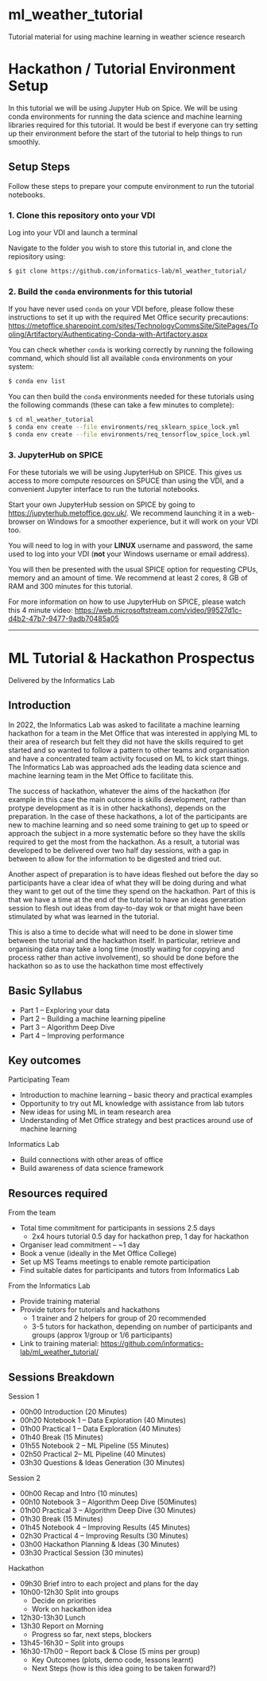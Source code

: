 # ml_weather_tutorial
Tutorial material for using machine learning in weather science research


# Hackathon / Tutorial Environment Setup 

In this tutorial we will be using Jupyter Hub on Spice. 
We will be using conda environments for running the data science and machine learning libraries required for this tutorial. 
It would be best if everyone can try setting up their environment before the start of the tutorial to help things to run smoothly.  

## Setup Steps  

Follow these steps to prepare your compute environment to run the tutorial notebooks.

### 1. Clone this repository onto your VDI

Log into your VDI and launch a terminal

Navigate to the folder you wish to store this tutorial in, and clone the repiository using:

```bash
$ git clone https://github.com/informatics-lab/ml_weather_tutorial/ 
```

### 2. Build the `conda` environments for this tutorial

If you have never used `conda` on your VDI before, please follow these instructions to set it up with the required Met Office security precautions:<br>
https://metoffice.sharepoint.com/sites/TechnologyCommsSite/SitePages/Tooling/Artifactory/Authenticating-Conda-with-Artifactory.aspx 

You can check whether `conda` is working correctly by running the following command, which should list all available `conda` environments on your system:
```bash
$ conda env list
```

You can then build the `conda` environments needed for these tutorials using the following commands (these can take a few minutes to complete):
```bash
$ cd ml_weather_tutorial
$ conda env create --file environments/req_sklearn_spice_lock.yml
$ conda env create --file environments/req_tensorflow_spice_lock.yml
```

### 3. JupyterHub on SPICE

For these tutorials we will be using JupyterHub on SPICE. This gives us access to more compute resources on SPUCE than using the VDI, and a convenient Jupyter interface to run the tutorial notebooks.

Start your own JupyterHub session on SPICE by going to https://jupyterhub.metoffice.gov.uk/. We recommend launching it in a web-browser on Windows for a smoother experience, but it will work on your VDI too.

You will need to log in with your **LINUX** username and password, the same used to log into your VDI (**not** your Windows username or email address).

You will then be presented with the usual SPICE option for requesting CPUs, memory and an amount of time. We recommend at least 2 cores, 8 GB of RAM and 300 minutes for this tutorial.

For more information on how to use JupyterHub on SPICE, please watch this 4 minute video:
https://web.microsoftstream.com/video/99527d1c-d4b2-47b7-9477-9adb70485a05  


---
# ML Tutorial & Hackathon Prospectus 
Delivered by the Informatics Lab 


## Introduction 
In 2022, the Informatics Lab was asked to facilitate a machine learning hackathon for a team in the Met Office that was interested in applying ML to their area of research but felt they did not have the skills required to get started and so wanted to follow a pattern to other teams and organisation and have a concentrated team activity focused on ML to kick start things. The Informatics Lab was approached ads the leading data science and machine learning team in the Met Office to facilitate this.  

The success of hackathon, whatever the aims of the hackathon (for example in this case the main outcome is skills development, rather than protype development as it is in other hackathons), depends on the preparation. In the case of these hackathons, a lot of the participants are new to machine learning and so need some training to get up to speed or approach the subject in a more systematic before so they have the skills required to get the most from the hackathon. As a result, a tutorial was developed to be delivered over two half day sessions, with a gap in between to allow for the information to be digested and tried out.  

Another aspect of preparation is to have ideas fleshed out before the day so participants have a clear idea of what they will be doing during and what they want to get out of the time they spend on the hackathon. Part of this is that we have a time at the end of the tutorial to have an ideas generation session to flesh out ideas from day-to-day wok or that might have been stimulated by what was learned in the tutorial.  

This is also a time to decide what will need to be done in slower time between the tutorial and the hackathon itself. In particular, retrieve and organising data may take a long time (mostly waiting for copying and process rather than active involvement), so should be done before the hackathon so as to use the hackathon time most effectively 


## Basic Syllabus 
- Part 1 – Exploring your data 
- Part 2 – Building a machine learning pipeline 
- Part 3 – Algorithm Deep Dive 
- Part 4 – Improving performance 


## Key outcomes 
Participating Team 
- Introduction to machine learning – basic theory and practical examples 
- Opportunity to try out ML knowledge with assistance from lab tutors 
- New ideas for using ML in team research area 
- Understanding of Met Office strategy and best practices around use of machine learning 

Informatics Lab 
- Build connections with other areas of office  
- Build awareness of data science framework  


## Resources required 
From the team 
- Total time commitment for participants in sessions 2.5 days 
  - 2x4 hours tutorial 0.5 day for hackathon prep, 1 day for hackathon 
- Organiser lead  commitment – ~1 day 
- Book a venue (ideally in the Met Office College) 
- Set up MS Teams meetings to enable remote participation 
- Find suitable dates for participants and tutors from Informatics Lab 

From the Informatics Lab 
- Provide training material 
- Provide tutors for tutorials and hackathons 
  - 1 trainer and 2 helpers for group of 20 recommended 
  - 3-5 tutors for hackathon, depending on number of participants and groups (approx 1/group or 1/6 participants) 
- Link to training material: https://github.com/informatics-lab/ml_weather_tutorial/  


## Sessions Breakdown 
Session 1 
- 00h00 Introduction (20 Minutes) 
- 00h20 Notebook 1 – Data Exploration (40 Minutes) 
- 01h00 Practical 1 – Data Exploration (40 Minutes) 
- 01h40 Break (15 Minutes) 
- 01h55 Notebook 2 – ML Pipeline (55 Minutes) 
- 02h50 Practical  2– ML Pipeline (40 Minutes) 
- 03h30 Questions & Ideas Generation (30 Minutes) 

Session 2 
- 00h00 Recap and Intro (10 minutes) 
- 00h10 Notebook 3 – Algorithm Deep Dive (50Minutes) 
- 01h00 Practical 3 – Algorithm Deep Dive (30 Minutes) 
- 01h30 Break (15 Minutes) 
- 01h45 Notebook 4 – Improving Results (45 Minutes) 
- 02h30 Practical 4 – Improving Results (30 Minutes) 
- 03h00 Hackathon Planning & Ideas (30 Minutes) 
- 03h30 Practical Session (30 minutes) 

Hackathon 
- 09h30 Brief intro to each project and plans for the day 
- 10h00-12h30 Split into groups 
  - Decide on priorities 
  - Work on hackathon idea 
- 12h30-13h30 Lunch 
- 13h30 Report on Morning 
  - Progress so far, next steps, blockers 
- 13h45-16h30 – Split into groups 
- 16h30-17h00 – Report back & Close (5 mins per group) 
  - Key Outcomes (plots, demo code, lessons learnt) 
  - Next Steps (how is this idea going to be taken forward?) 
 

 